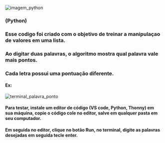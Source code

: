 ﻿![imagem_python](https://github.com/LucieneRodrigues/Cifra_de_Cesar2/assets/105310968/86c351a0-e133-4f8d-bf73-f40caf99598b)

### (Python)
### Esse codigo foi criado com o objetivo de treinar a manipulaçao de valores em uma lista.

### Ao digitar duas palavras, o algoritmo mostra qual palavra vale mais pontos.

### Cada letra possui uma pontuação diferente.
#### Ex:
![terminal_palavra_ponto](https://github.com/LucieneRodrigues/Scrabble/assets/105310968/31b9b55f-00b6-4401-9479-aa5a0ea58964)

#### Para testar, instale um editor de código (VS code, Python, Thonny) em sua máquina, copie o código cole no editor, salve em qualquer pasta em seu computador.
#### Em seguida no editor, clique no botão Run, no terminal, digite as palavras desejadas em seguida tecle enter.
